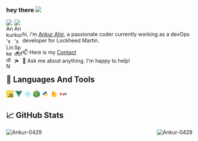 ### hey there <img src="https://media.giphy.com/media/hvRJCLFzcasrR4ia7z/giphy.gif" width="25px">

<a href="https://www.linkedin.com/in/ankur-ahir-93b041211/">
  <img align="left" alt="Ankur's LinkedIN" width="22px" src="https://raw.githubusercontent.com/peterthehan/peterthehan/master/assets/linkedin.svg" />
</a>
<a href="https://open.spotify.com/user/22qqnsrm567lhtgrz7ygmhbdi">
  <img align="left" alt="Ankur's Spotify" width="22px" src="https://raw.githubusercontent.com/peterthehan/peterthehan/master/assets/spotify.svg" />
</a>

<br>

hi, i'm [Ankur Ahir](https://portfolio-ankur-0429.vercel.app/), a passionate coder currently working as a devOps developer for Lockheed Martin. 



- 📫 Here is my [Contact](mailto:ahir.ankur0429@gmail.com)
- 💬 Ask me about anything. I'm happy to help!


<!-- <video controls width="320">
  <source src="maps.mp4">
</video> -->

## &#x1F4D4; Languages And Tools

<code><img height="20" src="https://raw.githubusercontent.com/github/explore/80688e429a7d4ef2fca1e82350fe8e3517d3494d/topics/javascript/javascript.png"></code>
<code><img height="20" src="https://raw.githubusercontent.com/github/explore/80688e429a7d4ef2fca1e82350fe8e3517d3494d/topics/vue/vue.png"></code>
<code><img height="20" src="https://raw.githubusercontent.com/github/explore/80688e429a7d4ef2fca1e82350fe8e3517d3494d/topics/react/react.png"></code>
<code><img height="20" src="https://raw.githubusercontent.com/github/explore/80688e429a7d4ef2fca1e82350fe8e3517d3494d/topics/nodejs/nodejs.png"></code>
<code><img height="20" src="https://raw.githubusercontent.com/github/explore/80688e429a7d4ef2fca1e82350fe8e3517d3494d/topics/python/python.png"></code>
<code><img height="20" src="https://raw.githubusercontent.com/github/explore/80688e429a7d4ef2fca1e82350fe8e3517d3494d/topics/firebase/firebase.png"></code>
<code><img height="20" src="https://raw.githubusercontent.com/github/explore/80688e429a7d4ef2fca1e82350fe8e3517d3494d/topics/git/git.png"></code>


## &#x1f4c8; GitHub Stats
<div style="display:flex; justify-content:space-between">

  <img src="https://github-readme-stats.vercel.app/api/top-langs/?username=Ankur-0429&theme=gotham&show_icons=true&langs_count=3" alt="Ankur-0429" />
  <img src="https://github-readme-stats.vercel.app/api?username=Ankur-0429&show_icons=true&theme=gotham&line_height=27&count_private=true" alt="Ankur-0429" />
</div>


<!--
**Ankur-0429/Ankur-0429** is a ✨ _special_ ✨ repository because its `README.md` (this file) appears on your GitHub profile.

Here are some ideas to get you started:

- 🔭 I’m currently working on ...
- 🌱 I’m currently learning ...
- 👯 I’m looking to collaborate on ...
- 🤔 I’m looking for help with ...
- 💬 Ask me about ...
- 📫 How to reach me: ...
- 😄 Pronouns: ...
- ⚡ Fun fact: ...
-->
